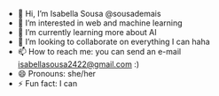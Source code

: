 - 👋 Hi, I’m Isabella Sousa @sousademais
- 👀 I’m interested in web and machine learning
- 🌱 I’m currently learning more about AI
- 💞️ I’m looking to collaborate on everything I can haha
- 📫 How to reach me: you can send an e-mail isabellasousa2422@gmail.com :)
- 😄 Pronouns: she/her
- ⚡ Fun fact: I can 

<!---
sousademais/sousademais is a ✨ special ✨ repository because its `README.md` (this file) appears on your GitHub profile.
You can click the Preview link to take a look at your changes.
--->
